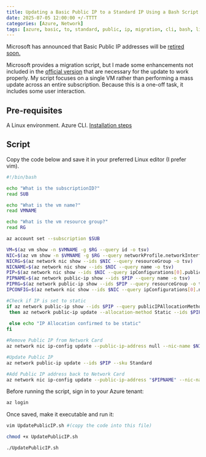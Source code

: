 ```yaml
---
title: Updating a Basic Public IP to a Standard IP Using a Bash Script
date: 2025-07-05 12:00:00 +/-TTTT
categories: [Azure, Network]
tags: [azure, basic, to, standard, public, ip, migration, cli, bash, linux]     # TAG names should always be lowercase
---
```


Microsoft has announced that Basic Public IP addresses will be <a href="https://www.theazureguys.co.uk/posts/basic-ips/" target="_blank">retired soon.</a>

Microsoft provides a migration script, but I made some enhancements not included in the <a href="https://learn.microsoft.com/en-us/azure/virtual-network/ip-services/public-ip-upgrade?tabs=azurecli#upgrade-public-ip-address" target="_blank">official version</a> that are necessary for the update to work properly. My script focuses on a single VM rather than performing a mass update across an entire subscription. Because this is a one-off task, it includes some user interaction.

## Pre-requisites

A Linux environment.
Azure CLI. <a href="https://learn.microsoft.com/en-us/cli/azure/get-started-with-azure-cli?view=azure-cli-latest#install-or-run-in-azure-cloud-shell" target="_blank">Installation steps</a>

## Script

Copy the code below and save it in your preferred Linux editor (I prefer vim).

```bash
#!/bin/bash

echo "What is the subscriptionID?"
read SUB

echo "What is the vm name?"
read VMNAME

echo "What is the vm resource group?"
read RG

az account set --subscription $SUB

VM=$(az vm show -n $VMNAME -g $RG --query id -o tsv)
NIC=$(az vm show -n $VMNAME -g $RG --query networkProfile.networkInterfaces[0].id -o tsv)
NICRG=$(az network nic show --ids $NIC --query resourceGroup -o tsv)
NICNAME=$(az network nic show --ids $NIC --query name -o tsv)
PIP=$(az network nic show --ids $NIC --query ipConfigurations[0].publicIPAddress.id -o tsv)
PIPNAME=$(az network public-ip show --ids $PIP --query name -o tsv)
PIPRG=$(az network public-ip show --ids $PIP --query resourceGroup -o tsv)
IPCONFIG=$(az network nic show --ids $NIC --query ipConfigurations[0].name -o tsv) 

#Check if IP is set to static
if az network public-ip show --ids $PIP --query publicIPAllocationMethod | grep  Dynamic
 then az network public-ip update --allocation-method Static --ids $PIP
 
 else echo "IP Allocation confirmed to be static"
fi

#Remove Public IP from Network Card
az network nic ip-config update --public-ip-address null --nic-name $NICNAME --name $IPCONFIG -g $NICRG

#Update Public IP
az network public-ip update --ids $PIP --sku Standard

#Add Public IP address back to Network Card
az network nic ip-config update --public-ip-address "$PIPNAME" --nic-name $NICNAME --name $IPCONFIG -g $NICRG
```

Before running the script, sign in to your Azure tenant:

```bash
az login
```

Once saved, make it executable and run it:

```bash
vim UpdatePublicIP.sh #(copy the code into this file)
```

```bash
chmod +x UpdatePublicIP.sh
```

```bash
./UpdatePublicIP.sh
```